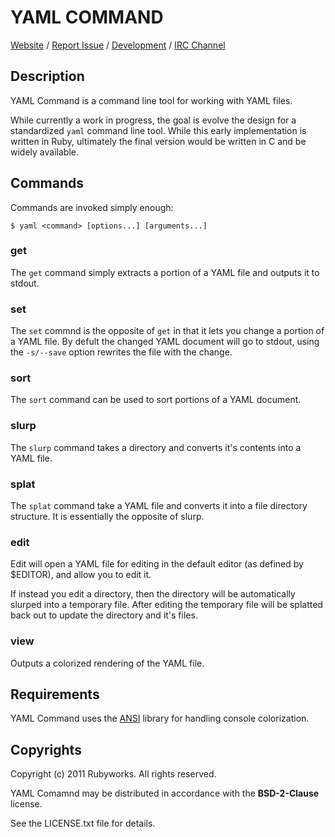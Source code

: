 # YAML COMMAND

[Website](http://rubyworks.github.com/yaml_command) /
[Report Issue](http://github.com/rubyworks/yaml_command/issues) /
[Development](http://github.com/rubyworks/yaml_command) /
[IRC Channel](irc://chat.us.freenode.net/rubyworks)


## Description

YAML Command is a command line tool for working with YAML files.

While currently a work in progress, the goal is evolve the design
for a standardized `yaml` command line tool. While this early
implementation is written in Ruby, ultimately the final version
would be written in C and be widely available.


## Commands

Commands are invoked simply enough:

    $ yaml <command> [options...] [arguments...]

### get

The `get` command simply extracts a portion of a YAML file and outputs
it to stdout.

### set

The `set` commnd is the opposite of `get` in that it lets you change
a portion of a YAML file. By defult the changed YAML document will go
to stdout, using the `-s/--save` option rewrites the file with the change.

### sort

The `sort` command can be used to sort portions of a YAML document.

### slurp

The `slurp` command takes a directory and converts it's contents into a YAML file.

### splat

The `splat` command take a YAML file and converts it into a file directory structure.
It is essentially the opposite of slurp.

### edit

Edit will open a YAML file for editing in the default editor (as defined by 
$EDITOR), and allow you to edit it.

If instead you edit a directory, then the directory will be automatically 
slurped into a temporary file. After editing the temporary file will be
splatted back out to update the directory and it's files.

### view

Outputs a colorized rendering of the YAML file.


## Requirements

YAML Command uses the [ANSI](http://rubyworks.github.com/ansi) library for handling console colorization.


## Copyrights

Copyright (c) 2011 Rubyworks. All rights reserved.

YAML Comamnd may be distributed in accordance with the **BSD-2-Clause** license.

See the LICENSE.txt file for details.
